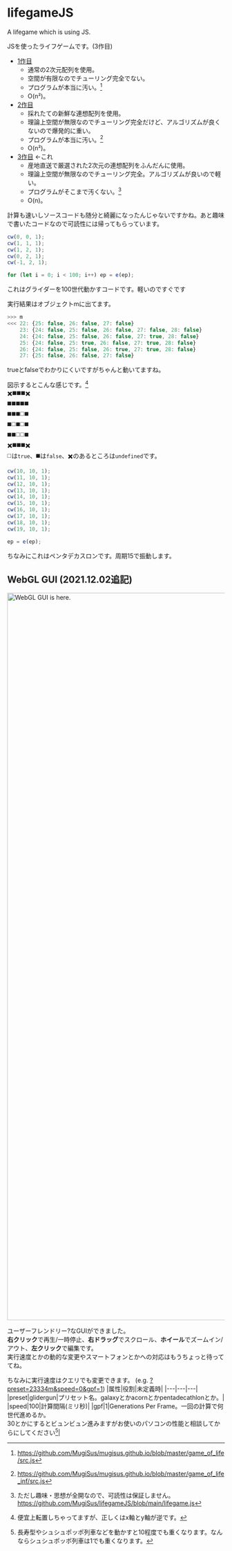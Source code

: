 # lifegameJS
A lifegame which is using JS.

JSを使ったライフゲームです。(3作目)
- [1作目](https://www.mugisus.com/game_of_life)
  - 通常の2次元配列を使用。
  - 空間が有限なのでチューリング完全でない。
  - プログラムが本当に汚い。[^1]
  - O(n²)。
- [2作目](https://www.mugisus.com/game_of_life_inf)
  - 採れたての新鮮な連想配列を使用。
  - 理論上空間が無限なのでチューリング完全だけど、アルゴリズムが良くないので爆発的に重い。
  - プログラムが本当に汚い。[^2]
  - O(n²)。
- [3作目](https://www.mugisus.com/lifegameJS) ←これ
  - 産地直送で厳選された2次元の連想配列をふんだんに使用。
  - 理論上空間が無限なのでチューリング完全。アルゴリズムが良いので軽い。
  - プログラムがそこまで汚くない。[^3]
  - O(n)。

計算も速いしソースコードも随分と綺麗になったんじゃないですかね。あと趣味で書いたコードなので可読性には帰ってもらっています。

```js
cw(0, 0, 1);
cw(1, 1, 1);
cw(1, 2, 1);
cw(0, 2, 1);
cw(-1, 2, 1);

for (let i = 0; i < 100; i++) ep = e(ep);
```
これはグライダーを100世代動かすコードです。軽いのですぐです

実行結果はオブジェクトmに出てます。

```js
>>> m
<<< 22: {25: false, 26: false, 27: false}
    23: {24: false, 25: false, 26: false, 27: false, 28: false}
    24: {24: false, 25: false, 26: false, 27: true, 28: false}
    25: {24: false, 25: true, 26: false, 27: true, 28: false}
    26: {24: false, 25: false, 26: true, 27: true, 28: false}
    27: {25: false, 26: false, 27: false}
```
trueとfalseでわかりにくいですがちゃんと動いてますね。

図示するとこんな感じです。[^4]<br>
✖️◼️◼️◼️✖️<br>
◼️◼️◼️◼️◼️<br>
◼️◼️◼️◻️◼️<br>
◼️◻️◼️◻️◼️<br>
◼️◼️◻️◻️◼️<br>
✖️◼️◼️◼️✖️<br>
◻️は`true`、◼️は`false`、✖️のあるところは`undefined`です。

```js
cw(10, 10, 1);
cw(11, 10, 1);
cw(12, 10, 1);
cw(13, 10, 1);
cw(14, 10, 1);
cw(15, 10, 1);
cw(16, 10, 1);
cw(17, 10, 1);
cw(18, 10, 1);
cw(19, 10, 1);

ep = e(ep);
```
ちなみにこれはペンタデカスロンです。周期15で振動します。

## WebGL GUI (2021.12.02追記)

[<img width="1680" alt="WebGL GUI is here." src="https://user-images.githubusercontent.com/42643211/144275223-82d890da-ed2b-4002-864d-68a34f656141.png">](https://www.mugisus.com/lifegameJS/)

ユーザーフレンドリー?なGUIができました。<br>
**右クリック**で再生/一時停止、**右ドラッグ**でスクロール、**ホイール**でズームイン/アウト、**左クリック**で編集です。<br>
実行速度とかの動的な変更やスマートフォンとかへの対応はもうちょっと待っててね。

ちなみに実行速度はクエリでも変更できます。
(e.g. [?preset=23334m&speed=0&gpf=1](https://www.mugisus.com/lifegameJS/?preset=23334m&speed=0&gpf=1))
|属性|役割|未定義時|
|---|---|---|
|preset|glidergun|プリセット名。galaxyとかacornとかpentadecathlonとか。|
|speed|100|計算間隔(ミリ秒)|
|gpf|1|Generations Per Frame。一回の計算で何世代進めるか。<br>30とかにするとビュンビュン進みますがお使いのパソコンの性能と相談してからにしてください[^5]|

[^1]: https://github.com/MugiSus/mugisus.github.io/blob/master/game_of_life/src.js
[^2]: https://github.com/MugiSus/mugisus.github.io/blob/master/game_of_life_inf/src.js
[^3]: ただし趣味・思想が全開なので、可読性は保証しません。https://github.com/MugiSus/lifegameJS/blob/main/lifegame.js
[^4]: 便宜上転置しちゃってますが、正しくはx軸とy軸が逆です。
[^5]: 長寿型やシュシュポッポ列車などを動かすと10程度でも重くなります。なんならシュシュポッポ列車は1でも重くなります。
